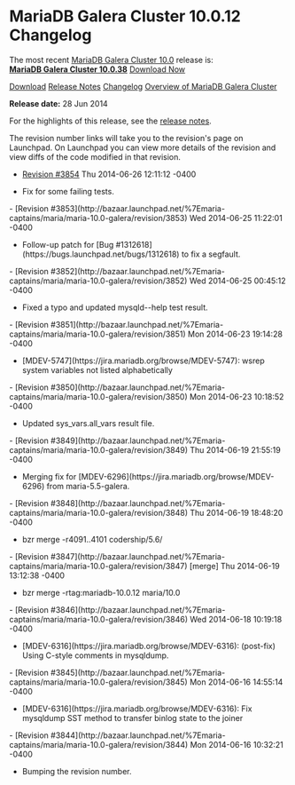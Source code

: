# MariaDB Galera Cluster 10.0.12 Changelog

The most recent [MariaDB Galera Cluster 10.0](/kb/en/galera/) release is:<br>
<span class="cstm-style lead"><strong>[MariaDB Galera Cluster 10.0.38](/replication/galera-cluster/mariadb-galera-cluster-releases/mariadb-galera-100-release-notes/mariadb-galera-cluster-10038-release-notes/)</strong> [Download<span>&nbsp;</span>Now](https://downloads.mariadb.org/mariadb-galera/10.0)</span>

[Download](http://downloads.mariadb.org/mariadb-galera/10.0.12)
[Release Notes](/replication/galera-cluster/mariadb-galera-cluster-releases/mariadb-galera-100-release-notes/mariadb-galera-cluster-10012-release-notes/)
[Changelog](/replication/galera-cluster/mariadb-galera-cluster-releases/mariadb-galera-100-changelogs/mariadb-galera-cluster-10012-changelog/)
[Overview of MariaDB Galera Cluster](/replication/galera-cluster/what-is-mariadb-galera-cluster/)

<strong>Release date:</strong> 28 Jun 2014

For the highlights of this release, see the
[release notes](/replication/galera-cluster/mariadb-galera-cluster-releases/mariadb-galera-100-release-notes/mariadb-galera-cluster-10012-release-notes/).

The revision number links will take you to the revision's page on Launchpad. On
Launchpad you can view more details of the revision and view diffs of the code
modified in that revision.

- [Revision #3854](http://bazaar.launchpad.net/%7Emaria-captains/maria/maria-10.0-galera/revision/3854)
  <span class="cstm-style datetime">Thu 2014-06-26 12:11:12 -0400</span>
<ul start="1"><li>Fix for some failing tests.
</li></ul>
- [Revision #3853](http://bazaar.launchpad.net/%7Emaria-captains/maria/maria-10.0-galera/revision/3853)
  <span class="cstm-style datetime">Wed 2014-06-25 11:22:01 -0400</span>
<ul start="1"><li>Follow-up patch for [Bug #1312618](https://bugs.launchpad.net/bugs/1312618) to fix a segfault.
</li></ul>
- [Revision #3852](http://bazaar.launchpad.net/%7Emaria-captains/maria/maria-10.0-galera/revision/3852)
  <span class="cstm-style datetime">Wed 2014-06-25 00:45:12 -0400</span>
<ul start="1"><li>Fixed a typo and updated mysqld--help test result.
</li></ul>
- [Revision #3851](http://bazaar.launchpad.net/%7Emaria-captains/maria/maria-10.0-galera/revision/3851)
  <span class="cstm-style datetime">Mon 2014-06-23 19:14:28 -0400</span>
<ul start="1"><li>[MDEV-5747](https://jira.mariadb.org/browse/MDEV-5747): wsrep system variables not listed alphabetically
</li></ul>
- [Revision #3850](http://bazaar.launchpad.net/%7Emaria-captains/maria/maria-10.0-galera/revision/3850)
  <span class="cstm-style datetime">Mon 2014-06-23 10:18:52 -0400</span>
<ul start="1"><li>Updated sys_vars.all_vars result file.
</li></ul>
- [Revision #3849](http://bazaar.launchpad.net/%7Emaria-captains/maria/maria-10.0-galera/revision/3849)
  <span class="cstm-style datetime">Thu 2014-06-19 21:55:19 -0400</span>
<ul start="1"><li>Merging fix for [MDEV-6296](https://jira.mariadb.org/browse/MDEV-6296) from maria-5.5-galera.
</li></ul>
- [Revision #3848](http://bazaar.launchpad.net/%7Emaria-captains/maria/maria-10.0-galera/revision/3848)
  <span class="cstm-style datetime">Thu 2014-06-19 18:48:20 -0400</span>
<ul start="1"><li>bzr merge -r4091..4101 codership/5.6/
</li></ul>
- [Revision #3847](http://bazaar.launchpad.net/%7Emaria-captains/maria/maria-10.0-galera/revision/3847) [merge]
  <span class="cstm-style datetime">Thu 2014-06-19 13:12:38 -0400</span>
<ul start="1"><li>bzr merge -rtag:mariadb-10.0.12 maria/10.0
</li></ul>
- [Revision #3846](http://bazaar.launchpad.net/%7Emaria-captains/maria/maria-10.0-galera/revision/3846)
  <span class="cstm-style datetime">Wed 2014-06-18 10:19:18 -0400</span>
<ul start="1"><li>[MDEV-6316](https://jira.mariadb.org/browse/MDEV-6316): (post-fix) Using C-style comments in mysqldump.
</li></ul>
- [Revision #3845](http://bazaar.launchpad.net/%7Emaria-captains/maria/maria-10.0-galera/revision/3845)
  <span class="cstm-style datetime">Mon 2014-06-16 14:55:14 -0400</span>
<ul start="1"><li>[MDEV-6316](https://jira.mariadb.org/browse/MDEV-6316): Fix mysqldump SST method to transfer binlog state to the joiner
</li></ul>
- [Revision #3844](http://bazaar.launchpad.net/%7Emaria-captains/maria/maria-10.0-galera/revision/3844)
  <span class="cstm-style datetime">Mon 2014-06-16 10:32:21 -0400</span>
<ul start="1"><li>Bumping the revision number.
</li></ul>